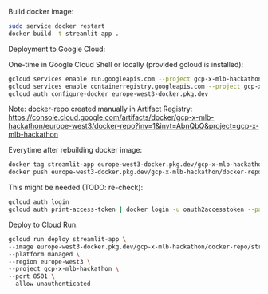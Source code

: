 Build docker image:

```sh
sudo service docker restart
docker build -t streamlit-app .
```

Deployment to Google Cloud:

One-time in Google Cloud Shell or locally (provided gcloud is installed):
```sh
gcloud services enable run.googleapis.com --project gcp-x-mlb-hackathon
gcloud services enable containerregistry.googleapis.com --project gcp-x-mlb-hackathon
gcloud auth configure-docker europe-west3-docker.pkg.dev
```
Note: docker-repo created manually in Artifact Registry:<br>
https://console.cloud.google.com/artifacts/docker/gcp-x-mlb-hackathon/europe-west3/docker-repo?inv=1&invt=AbnQbQ&project=gcp-x-mlb-hackathon


Everytime after rebuilding docker image:
```sh
docker tag streamlit-app europe-west3-docker.pkg.dev/gcp-x-mlb-hackathon/docker-repo/streamlit-app
docker push europe-west3-docker.pkg.dev/gcp-x-mlb-hackathon/docker-repo/streamlit-app
```

This might be needed (TODO: re-check):
```sh
gcloud auth login
gcloud auth print-access-token | docker login -u oauth2accesstoken --password-stdin https://europe-west3-docker.pkg.dev
```

Deploy to Cloud Run:
```sh
gcloud run deploy streamlit-app \
--image europe-west3-docker.pkg.dev/gcp-x-mlb-hackathon/docker-repo/streamlit-app \
--platform managed \
--region europe-west3 \
--project gcp-x-mlb-hackathon \
--port 8501 \
--allow-unauthenticated
```